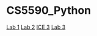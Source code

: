 # CS5590_Python
[Lab 1](https://github.com/slcc2c/CS5590_Python/wiki/Lab-1)
[Lab 2](https://github.com/slcc2c/CS5590_Python/wiki/Lab-2)
[ICE 3](https://github.com/slcc2c/CS5590_Python/wiki/ICE_3)
[Lab 3](https://github.com/slcc2c/CS5590_Python/wiki/Lab-3)
